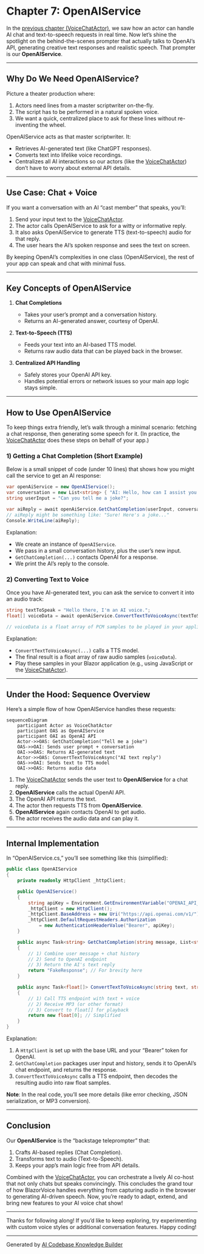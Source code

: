 # Chapter 7: OpenAIService

In the [previous chapter (VoiceChatActor)](06_voicechatactor_.md), we saw how an actor can handle AI chat and text-to-speech requests in real time. Now let’s shine the spotlight on the behind-the-scenes prompter that actually talks to OpenAI’s API, generating creative text responses and realistic speech. That prompter is our **OpenAIService**.

---

## Why Do We Need OpenAIService?

Picture a theater production where:
1. Actors need lines from a master scriptwriter on-the-fly.  
2. The script has to be performed in a natural spoken voice.  
3. We want a quick, centralized place to ask for these lines without re-inventing the wheel.  

OpenAIService acts as that master scriptwriter. It:
- Retrieves AI-generated text (like ChatGPT responses).  
- Converts text into lifelike voice recordings.  
- Centralizes all AI interactions so our actors (like the [VoiceChatActor](06_voicechatactor_.md)) don’t have to worry about external API details.

---

## Use Case: Chat + Voice

If you want a conversation with an AI “cast member” that speaks, you’ll:
1. Send your input text to the [VoiceChatActor](06_voicechatactor_.md).  
2. The actor calls OpenAIService to ask for a witty or informative reply.  
3. It also asks OpenAIService to generate TTS (text-to-speech) audio for that reply.  
4. The user hears the AI’s spoken response and sees the text on screen.

By keeping OpenAI’s complexities in one class (OpenAIService), the rest of your app can speak and chat with minimal fuss.

---

## Key Concepts of OpenAIService

1. **Chat Completions**  
   - Takes your user’s prompt and a conversation history.  
   - Returns an AI-generated answer, courtesy of OpenAI.

2. **Text-to-Speech (TTS)**  
   - Feeds your text into an AI-based TTS model.  
   - Returns raw audio data that can be played back in the browser.

3. **Centralized API Handling**  
   - Safely stores your OpenAI API key.  
   - Handles potential errors or network issues so your main app logic stays simple.

---

## How to Use OpenAIService

To keep things extra friendly, let’s walk through a minimal scenario: fetching a chat response, then generating some speech for it. (In practice, the [VoiceChatActor](06_voicechatactor_.md) does these steps on behalf of your app.)

### 1) Getting a Chat Completion (Short Example)

Below is a small snippet of code (under 10 lines) that shows how you might call the service to get an AI response:

```csharp
var openAiService = new OpenAIService();
var conversation = new List<string> { "AI: Hello, how can I assist you today?" };
string userInput = "Can you tell me a joke?";

var aiReply = await openAiService.GetChatCompletion(userInput, conversation);
// aiReply might be something like: "Sure! Here's a joke..."
Console.WriteLine(aiReply);
```

Explanation:  
- We create an instance of `OpenAIService`.  
- We pass in a small conversation history, plus the user’s new input.  
- `GetChatCompletion(...)` contacts OpenAI for a response.  
- We print the AI’s reply to the console.

### 2) Converting Text to Voice

Once you have AI-generated text, you can ask the service to convert it into an audio track:

```csharp
string textToSpeak = "Hello there, I'm an AI voice.";
float[] voiceData = await openAiService.ConvertTextToVoiceAsync(textToSpeak, "alloy");

// voiceData is a float array of PCM samples to be played in your application
```

Explanation:  
- `ConvertTextToVoiceAsync(...)` calls a TTS model.  
- The final result is a float array of raw audio samples (`voiceData`).  
- Play these samples in your Blazor application (e.g., using JavaScript or the [VoiceChatActor](06_voicechatactor_.md)).

---

## Under the Hood: Sequence Overview

Here’s a simple flow of how OpenAIService handles these requests:

```mermaid
sequenceDiagram
    participant Actor as VoiceChatActor
    participant OAS as OpenAIService
    participant OAI as OpenAI API
    Actor->>OAS: GetChatCompletion("Tell me a joke")
    OAS->>OAI: Sends user prompt + conversation
    OAI->>OAS: Returns AI-generated text
    Actor->>OAS: ConvertTextToVoiceAsync("AI text reply")
    OAS->>OAI: Sends text to TTS model
    OAI->>OAS: Returns audio data
```

1. The [VoiceChatActor](06_voicechatactor_.md) sends the user text to **OpenAIService** for a chat reply.  
2. **OpenAIService** calls the actual OpenAI API.  
3. The OpenAI API returns the text.  
4. The actor then requests TTS from **OpenAIService**.  
5. **OpenAIService** again contacts OpenAI to get audio.  
6. The actor receives the audio data and can play it.

---

## Internal Implementation

In “OpenAIService.cs,” you’ll see something like this (simplified):

```csharp
public class OpenAIService
{
    private readonly HttpClient _httpClient;

    public OpenAIService()
    {
        string apiKey = Environment.GetEnvironmentVariable("OPENAI_API_KEY");
        _httpClient = new HttpClient();
        _httpClient.BaseAddress = new Uri("https://api.openai.com/v1/");
        _httpClient.DefaultRequestHeaders.Authorization 
            = new AuthenticationHeaderValue("Bearer", apiKey);
    }

    public async Task<string> GetChatCompletion(string message, List<string> history)
    {
        // 1) Combine user message + chat history
        // 2) Send to OpenAI endpoint
        // 3) Return the AI's text reply
        return "FakeResponse"; // For brevity here
    }

    public async Task<float[]> ConvertTextToVoiceAsync(string text, string voice)
    {
        // 1) Call TTS endpoint with text + voice
        // 2) Receive MP3 (or other format)
        // 3) Convert to float[] for playback
        return new float[0]; // Simplified
    }
}
```

Explanation:  
1. A `HttpClient` is set up with the base URL and your “Bearer” token for OpenAI.  
2. `GetChatCompletion` packages user input and history, sends it to OpenAI’s chat endpoint, and returns the response.  
3. `ConvertTextToVoiceAsync` calls a TTS endpoint, then decodes the resulting audio into raw float samples.

**Note**: In the real code, you’ll see more details (like error checking, JSON serialization, or MP3 conversion).

---

## Conclusion

Our **OpenAIService** is the “backstage teleprompter” that:
1. Crafts AI-based replies (Chat Completion).  
2. Transforms text to audio (Text-to-Speech).  
3. Keeps your app’s main logic free from API details.  

Combined with the [VoiceChatActor](06_voicechatactor_.md), you can orchestrate a lively AI co-host that not only chats but speaks convincingly. This concludes the grand tour of how BlazorVoice handles everything from capturing audio in the browser to generating AI-driven speech. Now, you’re ready to adapt, extend, and bring new features to your AI voice chat show!

---

Thanks for following along! If you’d like to keep exploring, try experimenting with custom voice styles or additional conversation features. Happy coding!

---

Generated by [AI Codebase Knowledge Builder](https://github.com/The-Pocket/Tutorial-Codebase-Knowledge)